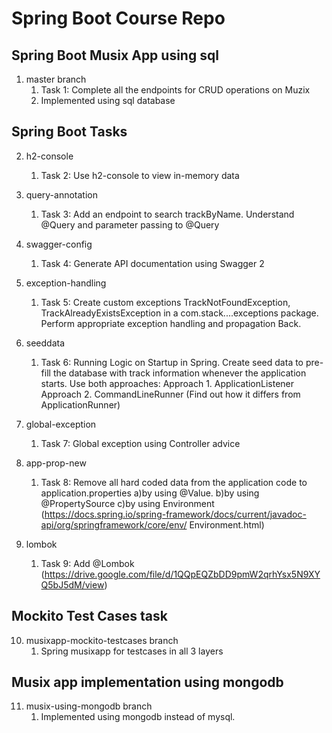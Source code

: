 # Spring Boot Course Repo
## Spring Boot Musix App using sql

1. master branch 
    1. Task 1: Complete all the endpoints for CRUD operations on Muzix
    2. Implemented using sql database
## Spring Boot Tasks
2. h2-console
      1. Task 2: Use h2-console to view in-memory data
3. query-annotation
    1.  Task 3: Add an endpoint to search trackByName. Understand @Query and parameter passing to
@Query
4. swagger-config 
    1. Task 4: Generate API documentation using Swagger 2

5. exception-handling
    1. Task 5: Create custom exceptions TrackNotFoundException, TrackAlreadyExistsException in a
com.stack....exceptions package. Perform appropriate exception handling and propagation
Back.
6. seeddata
    1. Task 6: Running Logic on Startup in Spring. Create seed data to pre-fill the database with track
information whenever the application starts. Use both approaches:
    Approach 1. ApplicationListener<ContextRefreshedEvent>
    Approach 2. CommandLineRunner (Find out how it differs from ApplicationRunner)

7. global-exception
      1. Task 7: Global exception using Controller advice
8. app-prop-new
      1. Task 8: Remove all hard coded data from the application code to application.properties
  a)by using @Value.
  b)by using @PropertySource
  c)by using Environment
(https://docs.spring.io/spring-framework/docs/current/javadoc-api/org/springframework/core/env/
  Environment.html)
9. lombok
     1. Task 9: Add @Lombok
(https://drive.google.com/file/d/1QQpEQZbDD9pmW2qrhYsx5N9XYQ5bJ5dM/view)
## Mockito Test Cases task 
10. musixapp-mockito-testcases branch
      1. Spring musixapp for testcases in all 3 layers
## Musix app implementation using mongodb 
11. musix-using-mongodb branch 
      1. Implemented using mongodb instead of mysql.
